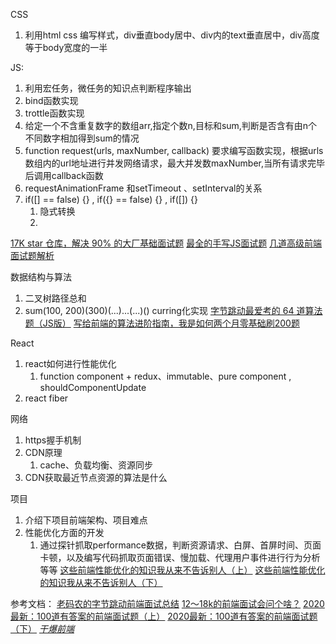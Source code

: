 <!--
 * @Descripttion: 
 * @version: 
 * @Author: shenjia
 * @Date: 2021-07-24 10:02:10
 * @LastEditors: shenjia
 * @LastEditTime: 2021-07-25 13:58:01
-->

CSS
1. 利用html css 编写样式，div垂直body居中、div内的text垂直居中，div高度等于body宽度的一半



JS:
1. 利用宏任务，微任务的知识点判断程序输出
2. bind函数实现
3. trottle函数实现
4. 给定一个不含重复数字的数组arr,指定个数n,目标和sum,判断是否含有由n个不同数字相加得到sum的情况
5. function request(urls, maxNumber, callback) 要求编写函数实现，根据urls数组内的url地址进行并发网络请求，最大并发数maxNumber,当所有请求完毕后调用callback函数
6. requestAnimationFrame 和setTimeout 、setInterval的关系
7. if([] == false) {} , if({} == false) {} , if([]) {}
   1. 隐式转换
   2. 
[17K star 仓库，解决 90% 的大厂基础面试题](https://juejin.cn/post/6947860760840110088)
[最全的手写JS面试题](https://juejin.cn/post/6968713283884974088)
[几道高级前端面试题解析](https://juejin.cn/post/6844903598707441672)



数据结构与算法
1. 二叉树路径总和
2. sum(100, 200)(300)(...)...(...)() curring化实现
[字节跳动最爱考的 64 道算法题（JS版）](https://juejin.cn/post/6947842412102287373)
[写给前端的算法进阶指南，我是如何两个月零基础刷200题](https://juejin.cn/post/6847009772500156429)



React
1. react如何进行性能优化
   1. function component + redux、immutable、pure component , shouldComponentUpdate
2. react fiber



网络
1. https握手机制
2. CDN原理
   1. cache、负载均衡、资源同步
3. CDN获取最近节点资源的算法是什么



项目
1. 介绍下项目前端架构、项目难点
2. 性能优化方面的开发
   1. 通过探针抓取performance数据，判断资源请求、白屏、首屏时间、页面卡顿，以及编写代码抓取页面错误、慢加载、代理用户事件进行行为分析等等
[这些前端性能优化的知识我从来不告诉别人（上）](https://juejin.cn/post/6970987477133705252)
[这些前端性能优化的知识我从来不告诉别人（下）](https://juejin.cn/post/6971359910525141005)



参考文档：
[老码农的字节跳动前端面试总结](https://zhuanlan.zhihu.com/p/68974750)
[12～18k的前端面试会问个啥？](https://juejin.cn/post/6977919113733603342)
[2020最新：100道有答案的前端面试题（上）](https://juejin.cn/post/6847902225423925255)
[2020最新：100道有答案的前端面试题（下）](https://juejin.cn/post/6850418121250570248)
[*干爆前端*](https://github.com/KieSun/fucking-frontend)
